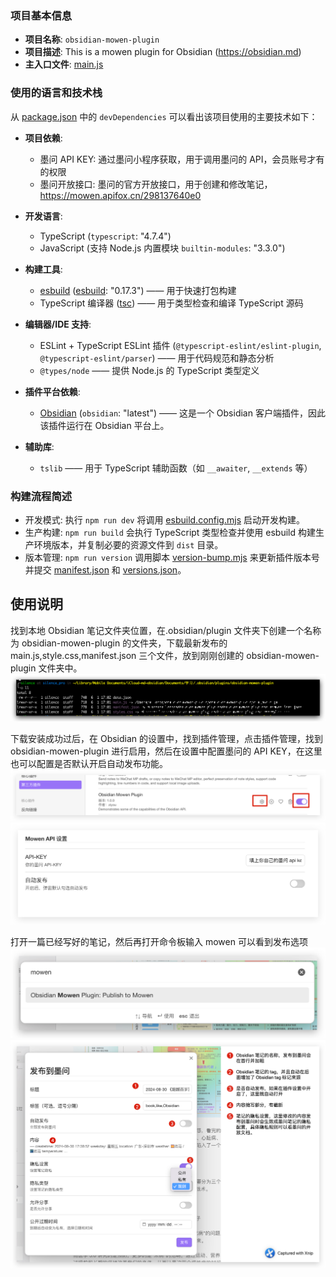### 项目基本信息

- **项目名称**: `obsidian-mowen-plugin`
- **项目描述**: This is a mowen plugin for Obsidian (https://obsidian.md)
- **主入口文件**: [main.js](file:///Users/silence/obsidian-mowen-plugin/obsidian-mowen-plugin/main.js)

### 使用的语言和技术栈

从 [package.json](file:///Users/silence/obsidian-mowen-plugin/obsidian-mowen-plugin/node_modules/@eslint/js/package.json) 中的 `devDependencies` 可以看出该项目使用的主要技术如下：

- **项目依赖**:
  - 墨问 API KEY: 通过墨问小程序获取，用于调用墨问的 API，会员账号才有的权限
  - 墨问开放接口: 墨问的官方开放接口，用于创建和修改笔记，https://mowen.apifox.cn/298137640e0

- **开发语言**:
  - TypeScript (`typescript`: "4.7.4")
  - JavaScript (支持 Node.js 内置模块 `builtin-modules`: "3.3.0")

- **构建工具**:
  - [esbuild](https://esbuild.github.io/) ([esbuild](file:///Users/silence/obsidian-mowen-plugin/obsidian-mowen-plugin/node_modules/esbuild/bin/esbuild): "0.17.3") —— 用于快速打包构建
  - TypeScript 编译器 ([tsc](file:///Users/silence/obsidian-mowen-plugin/obsidian-mowen-plugin/node_modules/typescript/bin/tsc)) —— 用于类型检查和编译 TypeScript 源码

- **编辑器/IDE 支持**:
  - ESLint + TypeScript ESLint 插件 (`@typescript-eslint/eslint-plugin`, `@typescript-eslint/parser`) —— 用于代码规范和静态分析
  - `@types/node` —— 提供 Node.js 的 TypeScript 类型定义

- **插件平台依赖**:
  - [Obsidian](https://obsidian.md) (`obsidian`: "latest") —— 这是一个 Obsidian 客户端插件，因此该插件运行在 Obsidian 平台上。

- **辅助库**:
  - `tslib` —— 用于 TypeScript 辅助函数（如 `__awaiter`, `__extends` 等）

### 构建流程简述

- 开发模式: 执行 `npm run dev` 将调用 [esbuild.config.mjs](file:///Users/silence/obsidian-mowen-plugin/obsidian-mowen-plugin/esbuild.config.mjs) 启动开发构建。
- 生产构建: `npm run build` 会执行 TypeScript 类型检查并使用 esbuild 构建生产环境版本，并复制必要的资源文件到 `dist` 目录。
- 版本管理: `npm run version` 调用脚本 [version-bump.mjs](file:///Users/silence/obsidian-mowen-plugin/obsidian-mowen-plugin/version-bump.mjs) 来更新插件版本号并提交 [manifest.json](file:///Users/silence/obsidian-mowen-plugin/obsidian-mowen-plugin/manifest.json) 和 [versions.json](file:///Users/silence/obsidian-mowen-plugin/obsidian-mowen-plugin/versions.json)。

## 使用说明
找到本地 Obsidian 笔记文件夹位置，在.obsidian/plugin 文件夹下创建一个名称为 obsidian-mowen-plugin 的文件夹，下载最新发布的 main.js,style.css,manifest.json 三个文件，放到刚刚创建的 obsidian-mowen-plugin 文件夹中。
![](./1.png)

下载安装成功过后，在 Obsidian 的设置中，找到插件管理，点击插件管理，找到 obsidian-mowen-plugin 进行启用，然后在设置中配置墨问的 API KEY，在这里也可以配置是否默认开启自动发布功能。
![](2.png)
![](3.png)

打开一篇已经写好的笔记，然后再打开命令板输入 mowen 可以看到发布选项
![](4.png)
![](5.png)
